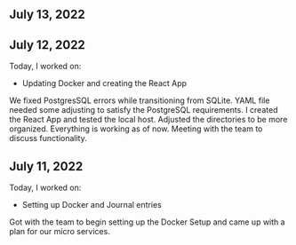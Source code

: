 ## July 13, 2022

## July 12, 2022

Today, I worked on:

* Updating Docker and creating the React App

We fixed PostgresSQL errors while transitioning 
from SQLite. YAML file needed some adjusting to 
satisfy the PostgreSQL requirements. I created the 
React App and tested the local host. Adjusted the 
directories to be more organized. Everything is working
as of now. Meeting with the team to discuss functionality.
## July 11, 2022

Today, I worked on:

* Setting up Docker and Journal entries

Got with the team to begin setting up the 
Docker Setup and came up with a plan for 
our micro services.
